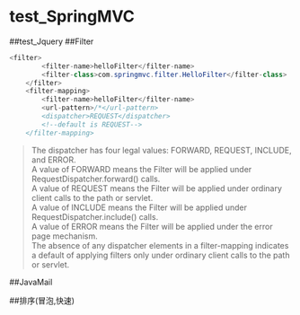 # test_SpringMVC

##test_Jquery
##Filter
```java
<filter>
        <filter-name>helloFilter</filter-name>
        <filter-class>com.springmvc.filter.HelloFilter</filter-class>
    </filter>
    <filter-mapping>
        <filter-name>helloFilter</filter-name>
        <url-pattern>/*</url-pattern>
        <dispatcher>REQUEST</dispatcher>
        <!--default is REQUEST-->
    </filter-mapping>
```
> The dispatcher has four legal values: FORWARD, REQUEST, INCLUDE, and ERROR.   
> A value of FORWARD means the Filter will be applied under RequestDispatcher.forward() calls.  
> A value of REQUEST means the Filter will be applied under ordinary client calls to the path or servlet.  
> A value of INCLUDE means the Filter will be applied under RequestDispatcher.include() calls.   
> A value of ERROR means the Filter will be applied under the error page mechanism.   
> The absence of any dispatcher elements in a filter-mapping indicates a default of applying filters only under ordinary client calls to the path or servlet.   
  
  
##JavaMail

##排序(冒泡,快速)
